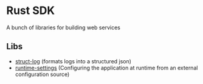 Rust SDK
========

A bunch of libraries for building web services

Libs
----

* [struct-log](lib/struct-log/README.md) (formats logs into a structured json)
* [runtime-settings](lib/runtime-settings/README.md) (Configuring the application at runtime from an external
  configuration source)
